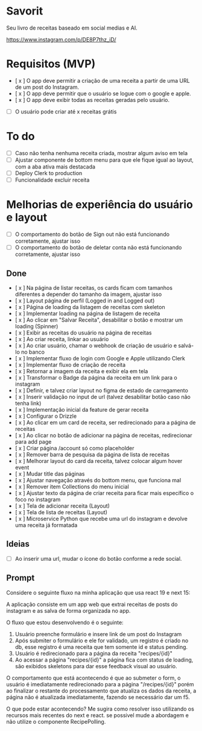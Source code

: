 # Savorit

Seu livro de receitas baseado em social medias e AI.

https://www.instagram.com/p/DE8P7thz_iD/

# Requisitos (MVP)

- [ x ] O app deve permitir a criação de uma receita a partir de uma URL de um post do Instagram.
- [ x ] O app deve permitir que o usuário se logue com o google e apple.
- [ x ] O app deve exibir todas as receitas geradas pelo usuário.
- [ ] O usuário pode criar até x receitas grátis

# To do

- [ ] Caso não tenha nenhuma receita criada, mostrar algum aviso em tela
- [ ] Ajustar componente de bottom menu para que ele fique igual ao layout, com a aba ativa mais destacada
- [ ] Deploy Clerk to production
- [ ] Funcionalidade excluir receita

# Melhorias de experiência do usuário e layout

- [ ] O comportamento do botão de Sign out não está funcionando corretamente, ajustar isso
- [ ] O comportamento do botão de deletar conta não está funcionando corretamente, ajustar isso

## Done

- [ x ] Na página de listar receitas, os cards ficam com tamanhos diferentes a depender do tamanho da imagem, ajustar isso
- [ x ] Layout página de perfil (Logged in and Logged out)
- [ x ] Página de loading da listagem de receitas com skeleton
- [ x ] Implementar loading na página de listagem de receita
- [ x ] Ao clicar em "Salvar Receita", desabilitar o botão e mostrar um loading (Spinner)
- [ x ] Exibir as receitas do usuário na página de receitas
- [ x ] Ao criar receita, linkar ao usuário
- [ x ] Ao criar usuário, chamar o webhook de criação de usuário e salvá-lo no banco
- [ x ] Implementar fluxo de login com Google e Apple utilizando Clerk
- [ x ] Implementar fluxo de criação de receita
- [ x ] Retornar a imagem da receita e exibir ela em tela
- [ x ] Transformar o Badge da página da receita em um link para o instagram
- [ x ] Definir, e talvez criar layout no figma de estado de carregamento
- [ x ] Inserir validação no input de url (talvez desabilitar botão caso não tenha link)
- [ x ] Implementação inicial da feature de gerar receita
- [ x ] Configurar o Drizzle
- [ x ] Ao clicar em um card de receita, ser redirecionado para a página de receitas
- [ x ] Ao clicar no botão de adicionar na página de receitas, redirecionar para add page
- [ x ] Criar página /account só como placeholder
- [ x ] Remover barra de pesquisa da página de lista de receitas
- [ x ] Melhorar layout do card da receita, talvez colocar algum hover event
- [ x ] Mudar title das páginas
- [ x ] Ajustar navegação através do bottom menu, que funciona mal
- [ x ] Remover item Collections do menu inicial
- [ x ] Ajustar texto da página de criar receita para ficar mais específico o foco no instagram
- [ x ] Tela de adicionar receita (Layout)
- [ x ] Tela de lista de receitas (Layout)
- [ x ] Microservice Python que recebe uma url do instagram e devolve uma receita já formatada

## Ideias

- [ ] Ao inserir uma url, mudar o ícone do botão conforme a rede social.

## Prompt

Considere o seguinte fluxo na minha aplicação que usa react 19 e next 15:

A aplicação consiste em um app web que extrai receitas de posts do instagram e as salva de forma organizada no app.

O fluxo que estou desenvolvendo é o seguinte:

1. Usuário preenche formulário e insere link de um post do Instagram
2. Após submiter o formulário e ele for validado, um registro é criado no db, esse registro é uma receita que tem somente id e status pending.
3. Usuário é redirecionado para a página da receita "recipes/{id}"
4. Ao acessar a página "recipes/{id}" a página fica com status de loading, são exibidos skeletons para dar esse feedback visual ao usuário.

O comportamento que está acontecendo é que ao submeter o form, o usuário é imediatamente redirecionado para a página "/recipes/{id}" porém ao finalizar o restante do processamento que atualiza os dados da receita, a página não é atualizada imediatamente, fazendo se necessário dar um f5.

O que pode estar acontecendo? Me sugira como resolver isso utilizando os recursos mais recentes do next e react. se possivel mude a abordagem e não utilize o componente RecipePolling.
